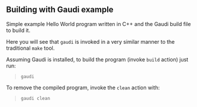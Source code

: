Building with Gaudi example
---------------------------
Simple example Hello World program
written in C++ and the Gaudi build file to build it.

Here you will see that `gaudi` is invoked in a very 
similar manner to the traditional `make` tool.

Assuming Gaudi is installed, to build the program (invoke `build` action) just
run:

> `gaudi`

To remove the compiled program, invoke the `clean` action with:

> `gaudi clean`

